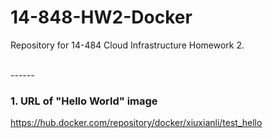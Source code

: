 # 14-848-HW2-Docker
Repository for 14-484 Cloud Infrastructure Homework 2.

<br>
------
<br>

### 1. URL of "Hello World" image 
https://hub.docker.com/repository/docker/xiuxianli/test_hello
